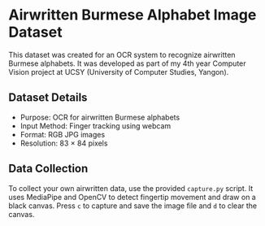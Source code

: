 # Airwritten Burmese Alphabet Image Dataset

This dataset was created for an OCR system to recognize airwritten Burmese alphabets. It was developed as part of my 4th year Computer Vision project at UCSY (University of Computer Studies, Yangon).

## Dataset Details

- Purpose: OCR for airwritten Burmese alphabets
- Input Method: Finger tracking using webcam
- Format: RGB JPG images
- Resolution: 83 × 84 pixels

## Data Collection

To collect your own airwritten data, use the provided `capture.py` script. It uses MediaPipe and OpenCV to detect fingertip movement and draw on a black canvas. Press `c` to capture and save the image file and `d` to clear the canvas.
